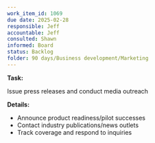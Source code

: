 ```yaml
---
work_item_id: 1069
due date: 2025-02-28
responsible: Jeff
accountable: Jeff
consulted: Shawn
informed: Board
status: Backlog
folder: 90 days/Business development/Marketing
---
```


**Task:**

Issue press releases and conduct media outreach

**Details:**

- Announce product readiness/pilot successes
- Contact industry publications/news outlets
- Track coverage and respond to inquiries
